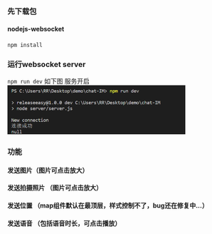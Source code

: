 ### 先下载包 
#### nodejs-websocket
`npm install`

### 运行websocket server
`npm run dev`
如下图 服务开启<br/>
<img src="images/read01.png" style="width:400px;height:auto"/>

### 功能
#### 发送图片（图片可点击放大）
#### 发送拍摄照片 （图片可点击放大）
#### 发送位置 （map组件默认在最顶层，样式控制不了，bug还在修复中...）
#### 发送语音 （包括语音时长，可点击播放）

